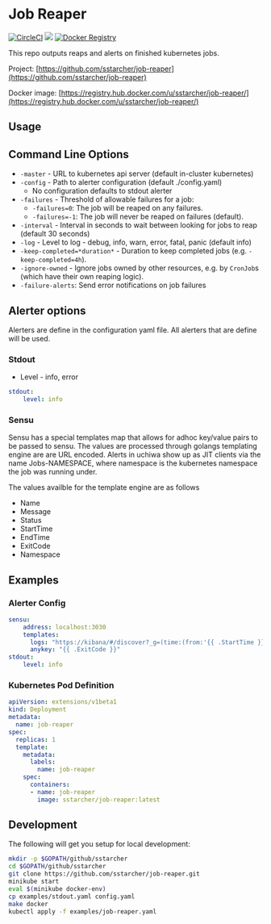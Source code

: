 Job Reaper
================

[![CircleCI](https://circleci.com/gh/sstarcher/job-reaper.svg?style=svg)](https://circleci.com/gh/sstarcher/job-reaper)
[![](https://imagelayers.io/badge/sstarcher/job-reaper:latest.svg)](https://imagelayers.io/?images=sstarcher/job-reaper:latest 'Get your own badge on imagelayers.io')
[![Docker Registry](https://img.shields.io/docker/pulls/sstarcher/job-reaper.svg)](https://registry.hub.docker.com/u/sstarcher/job-reaper)&nbsp;

This repo outputs reaps and alerts on finished kubernetes jobs.

Project: [https://github.com/sstarcher/job-reaper](https://github.com/sstarcher/job-reaper)

Docker image: [https://registry.hub.docker.com/u/sstarcher/job-reaper/](https://registry.hub.docker.com/u/sstarcher/job-reaper/)


## Usage

## Command Line Options

* `-master` - URL to kubernetes api server (default in-cluster kubernetes)
* `-config` - Path to alerter configuration (default ./config.yaml)
    - No configuration defaults to stdout alerter
* `-failures` - Threshold of allowable failures for a job:
    - `-failures=0`: The job will be reaped on any failures.
    - `-failures=-1`: The job will never be reaped on failures (default).
* `-interval` - Interval in seconds to wait between looking for jobs to reap (default 30 seconds)
* `-log` - Level to log - debug, info, warn, error, fatal, panic (default info)
* `-keep-completed=*duration*` - Duration to keep completed jobs (e.g. `-keep-completed=4h`).
* `-ignore-owned` - Ignore jobs owned by other resources, e.g. by `CronJob`s (which have their own reaping logic).
* `-failure-alerts`: Send error notifications on job failures

## Alerter options

Alerters are define in the configuration yaml file.  All alerters that are define will be used.

### Stdout

* Level - info, error

```yaml
stdout:
    level: info
```

### Sensu

Sensu has a special templates map that allows for adhoc key/value pairs to be passed to sensu.  The values are processed through golangs templating engine are are URL encoded.  Alerts in uchiwa show up as JIT clients via the name Jobs-NAMESPACE, where namespace is the kubernetes namespace the job was running under.

The values availble for the template engine are as follows

*  Name
*  Message
*  Status
*  StartTime
*  EndTime
*  ExitCode
*  Namespace

## Examples

### Alerter Config

```yaml
sensu:
    address: localhost:3030
    templates:
      logs: "https://kibana/#/discover?_g=(time:(from:'{{ .StartTime }}',mode:absolute,to:'{{ .EndTime }}'))&empty_value"
      anykey: "{{ .ExitCode }}"
stdout:
    level: info
```

### Kubernetes Pod Definition

```yaml
apiVersion: extensions/v1beta1
kind: Deployment
metadata:
  name: job-reaper
spec:
  replicas: 1
  template:
    metadata:
      labels:
        name: job-reaper
    spec:
      containers:
      - name: job-reaper
        image: sstarcher/job-reaper:latest
```

## Development

The following will get you setup for local development:

```sh
mkdir -p $GOPATH/github/sstarcher
cd $GOPATH/github/sstarcher
git clone https://github.com/sstarcher/job-reaper.git
minikube start
eval $(minikube docker-env)
cp examples/stdout.yaml config.yaml
make docker
kubectl apply -f examples/job-reaper.yaml
```
